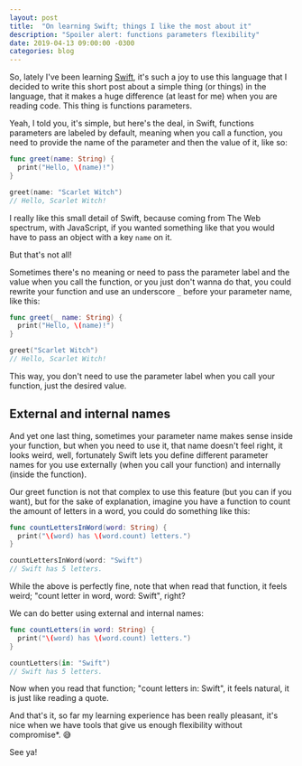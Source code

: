 ```yaml
---
layout: post
title:  "On learning Swift; things I like the most about it"
description: "Spoiler alert: functions parameters flexibility"
date: 2019-04-13 09:00:00 -0300
categories: blog
---
```


So, lately I've been learning [Swift](https://swift.org), it's such a joy to use this language that I decided to write this short post about a simple thing (or things) in the language, that it makes a huge difference (at least for me) when you are reading code. This thing is functions parameters.

Yeah, I told you, it's simple, but here's the deal, in Swift, functions parameters are labeled by default, meaning when you call a function, you need to provide the name of the parameter and then the value of it, like so:

```swift
func greet(name: String) {
  print("Hello, \(name)!")
}

greet(name: "Scarlet Witch")
// Hello, Scarlet Witch!
```

I really like this small detail of Swift, because coming from The Web spectrum, with JavaScript, if you wanted something like that you would have to pass an object with a key `name` on it.

But that's not all!

Sometimes there's no meaning or need to pass the parameter label and the value when you call the function, or you just don't wanna do that, you could rewrite your function and use an underscore `_` before your parameter name, like this:

```swift
func greet(_ name: String) {
  print("Hello, \(name)!")
}

greet("Scarlet Witch")
// Hello, Scarlet Witch!
```

This way, you don't need to use the parameter label when you call your function, just the desired value.

## External and internal names

And yet one last thing, sometimes your parameter name makes sense inside your function, but when you need to use it, that name doesn't feel right, it looks weird, well, fortunately Swift lets you define different parameter names for you use externally (when you call your function) and internally (inside the function).

Our greet function is not that complex to use this feature (but you can if you want), but for the sake of explanation, imagine you have a function to count the amount of letters in a word, you could do something like this:

```swift
func countLettersInWord(word: String) {
  print("\(word) has \(word.count) letters.")
}

countLettersInWord(word: "Swift")
// Swift has 5 letters.
```

While the above is perfectly fine, note that when read that function, it feels weird; "count letter in word, word: Swift", right?

We can do better using external and internal names:

```swift
func countLetters(in word: String) {
  print("\(word) has \(word.count) letters.")
}

countLetters(in: "Swift")
// Swift has 5 letters.
```

Now when you read that function; "count letters in: Swift", it feels natural, it is just like reading a quote.

And that's it, so far my learning experience has been really pleasant, it's nice when we have tools that give us enough flexibility without compromise*. 😅

See ya!
